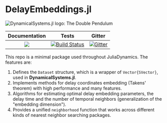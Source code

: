 # DelayEmbeddings.jl

![DynamicalSystems.jl logo: The Double Pendulum](https://i.imgur.com/nFQFdB0.gif)

| **Documentation**   |  **Tests**     |  Gitter |
|:--------:|:-------------------:|:-----:|
|[![](https://img.shields.io/badge/docs-latest-blue.svg)](https://JuliaDynamics.github.io/DynamicalSystems.jl/dev) | [![Build Status](https://travis-ci.org/JuliaDynamics/DelayEmbeddings.jl.svg?branch=master)](https://travis-ci.org/JuliaDynamics/DelayEmbeddings.jl) | [![Gitter](https://img.shields.io/gitter/room/nwjs/nw.js.svg)](https://gitter.im/JuliaDynamics/Lobby)


This repo is a minimal package used throughout JuliaDynamics. The features are:

1. Defines the `Dataset` structure, which is a wrapper of `Vector{SVector}`, used in **DynamicalSystems.jl**.
2. Implements methods for delay coordinates embedding (Takens' theorem) with high performance and many features.
3. Algorithms for estimating optimal delay embedding parameters, the delay time and the number of temporal neighbors (generalization of the "embedding dimension").
3. Provides a unified `neighborhood` function that works across different kinds of nearest neighbor searching packages.
